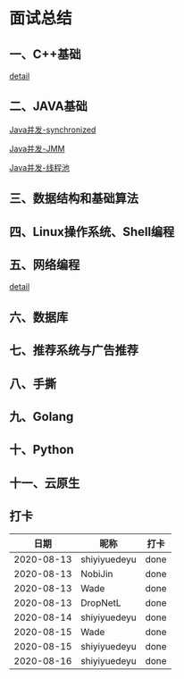 # 面试总结

## 一、C++基础
[detail](./1-C++基础/C++基础.md)

## 二、JAVA基础
[Java并发-synchronized](./2-Java基础/synchronized.md)

[Java并发-JMM](./2-Java基础/JMM.md)

[Java并发-线程池](./2-Java基础/ThreadPool.md)

## 三、数据结构和基础算法

## 四、Linux操作系统、Shell编程

## 五、网络编程
[detail](./5-网络编程/网络编程.md)

## 六、数据库

## 七、推荐系统与广告推荐

## 八、手撕

## 九、Golang

## 十、Python

## 十一、云原生

## 打卡
|  日期   | 昵称  | 打卡  |
|  ----  | ----  | ----  |
| 2020-08-13  | shiyiyuedeyu | done |
| 2020-08-13  | NobiJin | done |
| 2020-08-13 | Wade | done |
| 2020-08-13 | DropNetL | done |
| 2020-08-14  | shiyiyuedeyu | done |
| 2020-08-15  | Wade | done |
| 2020-08-15  | shiyiyuedeyu | done |
| 2020-08-16  | shiyiyuedeyu | done |